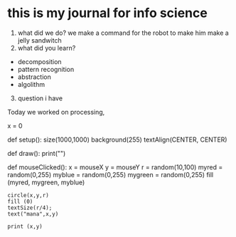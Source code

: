 # this is my journal for info science

1. what did we do?
we make a command for the robot to make him make a jelly sandwitch 
2. what did you learn?
- decomposition 
- pattern recognition
- abstraction
- algolithm
3. question i have

Today we worked on processing,

x = 0

def setup():
    size(1000,1000)
    background(255)
    textAlign(CENTER, CENTER)

def draw():
    print("")
    
def mouseClicked():
    x = mouseX
    y = mouseY
    r = random(10,100)
    myred = random(0,255)
    myblue = random(0,255)
    mygreen = random(0,255)
    fill (myred, mygreen, myblue)
    
    
    circle(x,y,r)
    fill (0)
    textSize(r/4);
    text("mana",x,y)
    
    print (x,y)
